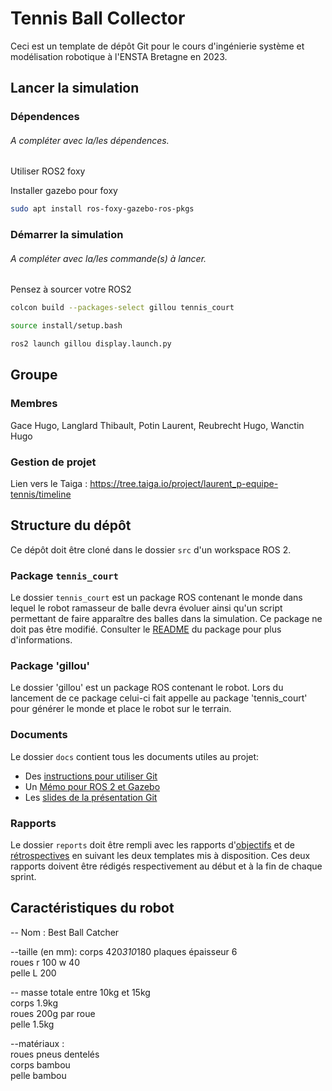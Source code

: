 # Tennis Ball Collector

Ceci est un template de dépôt Git pour le cours d'ingénierie système et modélisation robotique à l'ENSTA Bretagne en 2023.


## Lancer la simulation

### Dépendences

###### A compléter avec la/les dépendences.
Utiliser ROS2 foxy

Installer gazebo pour foxy
```bash
sudo apt install ros-foxy-gazebo-ros-pkgs
```



### Démarrer la simulation

###### A compléter avec la/les commande(s) à lancer.

Pensez à sourcer votre ROS2 

```bash
colcon build --packages-select gillou tennis_court
```
```bash
source install/setup.bash
```
```bash
ros2 launch gillou display.launch.py
```


## Groupe

### Membres

Gace Hugo, Langlard Thibault, Potin Laurent, Reubrecht Hugo, Wanctin Hugo


### Gestion de projet

Lien vers le Taiga : https://tree.taiga.io/project/laurent_p-equipe-tennis/timeline



## Structure du dépôt

Ce dépôt doit être cloné dans le dossier `src` d'un workspace ROS 2.

### Package `tennis_court`

Le dossier `tennis_court` est un package ROS contenant le monde dans lequel le robot ramasseur de balle devra évoluer ainsi qu'un script permettant de faire apparaître des balles dans la simulation.
Ce package ne doit pas être modifié.
Consulter le [README](tennis_court/README.md) du package pour plus d'informations.

### Package 'gillou'

Le dossier 'gillou' est un package ROS contenant le robot. Lors du lancement de ce package celui-ci fait appelle au package 'tennis_court' pour générer le monde et place le robot sur le terrain.

### Documents

Le dossier `docs` contient tous les documents utiles au projet:
- Des [instructions pour utiliser Git](docs/GitWorkflow_fork.md)
- Un [Mémo pour ROS 2 et Gazebo](docs/Memo_ROS2.pdf)
- Les [slides de la présentation Git](docs/GitPresentation.pdf)


### Rapports

Le dossier `reports` doit être rempli avec les rapports d'[objectifs](../reports/GoalsTemplate.md) et de [rétrospectives](../reports/DebriefTemplate.md) en suivant les deux templates mis à disposition. Ces deux rapports doivent être rédigés respectivement au début et à la fin de chaque sprint.

## Caractéristiques du robot

-- Nom : Best Ball Catcher  

--taille (en mm): 
	corps 420*310*180 plaques épaisseur 6  
	roues r 100 w 40  
	pelle L 200  

-- masse totale entre 10kg et 15kg  
	corps 1.9kg  
	roues 200g par roue  
	pelle 1.5kg  

--matériaux :  
	roues pneus dentelés  
	corps bambou  
	pelle bambou  

